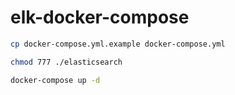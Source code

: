 # elk-docker-compose

```bash
cp docker-compose.yml.example docker-compose.yml

chmod 777 ./elasticsearch

docker-compose up -d
```